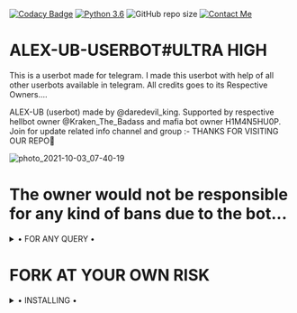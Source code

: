 [![Codacy Badge](https://api.codacy.com/project/badge/Grade/f7c51539e67b483bb8d7749acca51d3a)](https://app.codacy.com/gh/H1M4N5HU0P/MAFIA-BOT/dashboard)
[![Python 3.6](https://img.shields.io/badge/Python-3.6%20or%20newer-blue.svg)](https://www.python.org/downloads/release/python-360/)
![GitHub repo size](https://img.shields.io/github.com/Dhrubamoy/ALEX-UB)
[![Contact Me](https://img.shields.io/badge/Telegram-Contact%20Me-informational)](https://t.me/daredevil_king)



# ALEX-UB-USERBOT#ULTRA HIGH
This is a userbot made for telegram. I made this userbot with help of all other userbots available in telegram. All credits goes to its Respective Owners....

ALEX-UB    (userbot) made by @daredevil_king. Supported by respective hellbot owner @Kraken_The_Badass  and mafia bot owner H1M4N5HU0P. Join for update related info channel and group :-  THANKS FOR VISITING OUR REPO💖

![photo_2021-10-03_07-40-19](https://user-images.githubusercontent.com/87700009/137922553-4a55a437-7a01-4667-86e7-fdbaf099c7d1.jpg)


# The owner would not be responsible for any kind of bans due to the bot...


<details>

  <summary> • FOR ANY QUERY • </summary>
<h2 align="center"> <a href="https://t.me/MafiaBot_Support">☢️JOIN MAFIABOT SUPPORT☢️</a></h2>

</details>


# FORK AT YOUR OWN RISK

<details>

  <summary> • INSTALLING • </summary>

### The Easy Way

<h4>⚜️ DEPLOY TO HEROKU ⚜️</h4>
  
  [![Deploy](https://www.herokucdn.com/deploy/button.svg)](https://heroku.com/deploy?template=https://github.com/Dhrubamoy/ALEX-UB)


</details>

